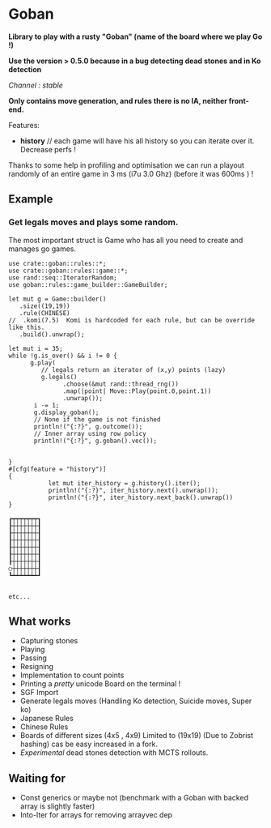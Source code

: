 # Goban

**Library to play with a rusty "Goban" (name of the board where we play Go !)**

**Use the version > 0.5.0 because in a bug detecting dead stones and in Ko detection**

*Channel : stable*

**Only contains move generation, and rules there is no IA, neither front-end.**

Features:

- **history**     // each game will have his all history so you can iterate over it. Decrease perfs !

Thanks to some help in profiling and optimisation we can run a playout randomly of an entire game in 3 ms (i7u 3.0
Ghz) (before it was 600ms ) !

## Example

### Get legals moves and plays some random.

The most important struct is Game who has all you need to create and manages go games.

 ```
use crate::goban::rules::*;
use crate::goban::rules::game::*;
use rand::seq::IteratorRandom;
 use goban::rules::game_builder::GameBuilder;

let mut g = Game::builder()
    .size((19,19))
    .rule(CHINESE)
//  .komi(7.5)  Komi is hardcoded for each rule, but can be override like this.
    .build().unwrap();

let mut i = 35;
while !g.is_over() && i != 0 {
       g.play(
          // legals return an iterator of (x,y) points (lazy)
          g.legals()
                .choose(&mut rand::thread_rng())
                .map(|point| Move::Play(point.0,point.1))
                .unwrap());
        i -= 1;
        g.display_goban();
        // None if the game is not finished
        println!("{:?}", g.outcome());
        // Inner array using row policy
        println!("{:?}", g.goban().vec());


}
#[cfg(feature = "history")]
{
            let mut iter_history = g.history().iter();
            println!("{:?}", iter_history.next().unwrap());
            println!("{:?}", iter_history.next_back().unwrap())
}

 ```

```{bash}
┏┯┯┯┯┯┯┯┓
┠┼┼┼┼┼┼┼┨
┠┼┼┼┼┼┼┼┨
┠┼┼┼┼┼┼┼┨
┠┼┼┼┼┼┼┼┨
┠┼┼┼┼┼┼┼┨
┠┼┼┼┼┼┼┼┨
○┼┼┼┼┼┼┼┨
┗┷┷┷┷┷┷┷┛


etc...
```


## What works
- Capturing stones
- Playing
- Passing
- Resigning
- Implementation to count points
- Printing a *pretty* unicode Board on the terminal !
- SGF Import
- Generate legals moves (Handling Ko detection, Suicide moves, Super ko)
- Japanese Rules
- Chinese Rules
- Boards of different sizes (4x5 , 4x9) Limited  to (19x19) (Due to Zobrist hashing) cas be easy increased in a fork. 
- *Experimental* dead stones detection with MCTS rollouts.

## Waiting for
- Const generics or maybe not (benchmark with a Goban with backed array is slightly faster)
- Into-Iter for arrays for removing arrayvec dep

